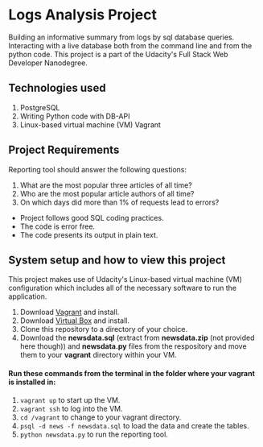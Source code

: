 # Logs Analysis Project
Building an informative summary from logs by sql database queries. Interacting with a live database both from the command line and from the python code. This project is a part of the Udacity's Full Stack Web Developer Nanodegree.

## Technologies used
1. PostgreSQL
2. Writing Python code with DB-API
3. Linux-based virtual machine (VM) Vagrant

## Project Requirements
Reporting tool should answer the following questions:
1. What are the most popular three articles of all time?
2. Who are the most popular article authors of all time?
3. On which days did more than 1% of requests lead to errors?

* Project follows good SQL coding practices.  
* The code is error free. 
* The code presents its output in plain text.

## System setup and how to view this project
This project makes use of Udacity's Linux-based virtual machine (VM) configuration which includes all of the necessary software to run the application.
1. Download [Vagrant](https://www.vagrantup.com/) and install.
2. Download [Virtual Box](https://www.virtualbox.org/) and install. 
3. Clone this repository to a directory of your choice.
4. Download the **newsdata.sql** (extract from **newsdata.zip** (not provided here though)) and **newsdata.py** files from the respository and move them to your **vagrant** directory within your VM.

#### Run these commands from the terminal in the folder where your vagrant is installed in: 
1. ```vagrant up``` to start up the VM.
2. ```vagrant ssh``` to log into the VM.
3. ```cd /vagrant``` to change to your vagrant directory.
4. ```psql -d news -f newsdata.sql``` to load the data and create the tables.
5. ```python newsdata.py``` to run the reporting tool.
